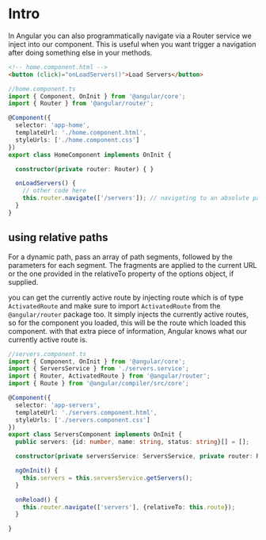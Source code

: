 # Intro
In Angular you can also programmatically navigate via a Router service we inject into our component.
This is useful when you want trigger a navigation after doing something else in your methods.

```HTML
<!-- home.component.html -->
<button (click)="onLoadServers()">Load Servers</button>
```

```typescript
//home.component.ts
import { Component, OnInit } from '@angular/core';
import { Router } from '@angular/router';

@Component({
  selector: 'app-home',
  templateUrl: './home.component.html',
  styleUrls: ['./home.component.css']
})
export class HomeComponent implements OnInit {

  constructor(private router: Router) { }

  onLoadServers() {
    // other code here
    this.router.navigate(['/servers']); // navigating to an absolute path here
  }
}
```

## using relative paths
For a dynamic path, pass an array of path segments, followed by the parameters for each segment.
The fragments are applied to the current URL or the one provided in the relativeTo property of the options object, if supplied.

you can get the currently active route by injecting route which is of type `ActivatedRoute` and make
sure to import `ActivatedRoute` from the `@angular/router` package too.
It simply injects the currently active routes, so for the component you loaded,
this will be the route which loaded this component.
with that extra piece of information, Angular knows what our currently active route is.

```typescript
//servers.component.ts
import { Component, OnInit } from '@angular/core';
import { ServersService } from './servers.service';
import { Router, ActivatedRoute } from '@angular/router';
import { Route } from '@angular/compiler/src/core';

@Component({
  selector: 'app-servers',
  templateUrl: './servers.component.html',
  styleUrls: ['./servers.component.css']
})
export class ServersComponent implements OnInit {
  public servers: {id: number, name: string, status: string}[] = [];

  constructor(private serversService: ServersService, private router: Router, private route: ActivatedRoute) { }

  ngOnInit() {
    this.servers = this.serversService.getServers();
  }

  onReload() {
    this.router.navigate(['servers'], {relativeTo: this.route});
  }

}
```
